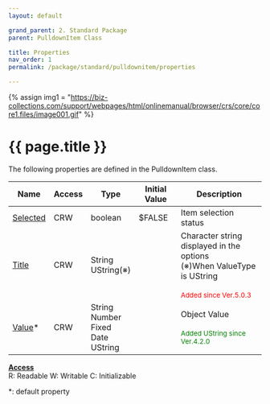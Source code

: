 ```yaml
---
layout: default

grand_parent: 2. Standard Package
parent: PulldownItem Class

title: Properties
nav_order: 1
permalink: /package/standard/pulldownitem/properties

---
```

{% assign img1 = "https://biz-collections.com/support/webpages/html/onlinemanual/browser/crs/core/core1.files/image001.gif" %}


# {{ page.title }}

The following properties are defined in the PulldownItem class.

|Name       | Access | Type   | Initial Value | Description |
|----------	|--------|--------|---------------|-------------|
|[Selected](/package/standard/pulldownitem/properties/selected) | CRW | boolean | $FALSE  | Item selection status            |
|[Title](/package/standard/pulldownitem/properties/title) | CRW | String<br>UString(※) |   |   Character string displayed in the options<br>(※)When ValueType is UString <br><br><small><span style="color:red">Added since Ver.5.0.3</span></small>           |
|[Value](/package/standard/pulldownitem/properties/value)* | CRW | String<br>Number<br>Fixed<br>Date<br>UString |   |    Object Value <br><br><small><span style="color:green">Added UString since Ver.4.2.0             |

<u><b>Access</b></u><br>
R: Readable
W: Writable
C: Initializable

*: default property

